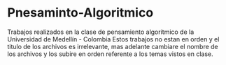 # Pnesaminto-Algoritmico
Trabajos realizados en la clase de pensamiento algorítmico de la Universidad de Medellín - Colombia
Estos trabajos no estan en orden y el titulo de los archivos es irrelevante, mas adelante cambiare el nombre de los archivos y los subire en orden referente a los temas vistos en clase.
